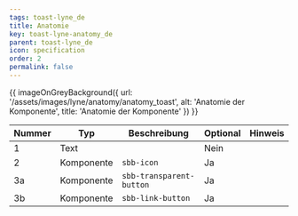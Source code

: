 ```yaml
---
tags: toast-lyne_de
title: Anatomie
key: toast-lyne-anatomy_de
parent: toast-lyne_de
icon: specification
order: 2
permalink: false
---
```


{{ imageOnGreyBackground({
  url: '/assets/images/lyne/anatomy/anatomy_toast',
  alt: 'Anatomie der Komponente',
  title: 'Anatomie der Komponente'
}) }}

|Nummer|Typ|Beschreibung|Optional|Hinweis|
|------|---|------------|--------|-------|
|1|Text||Nein||
|2|Komponente|`sbb-icon`|Ja||
|3a|Komponente|`sbb-transparent-button`|Ja||
|3b|Komponente|`sbb-link-button`|Ja||